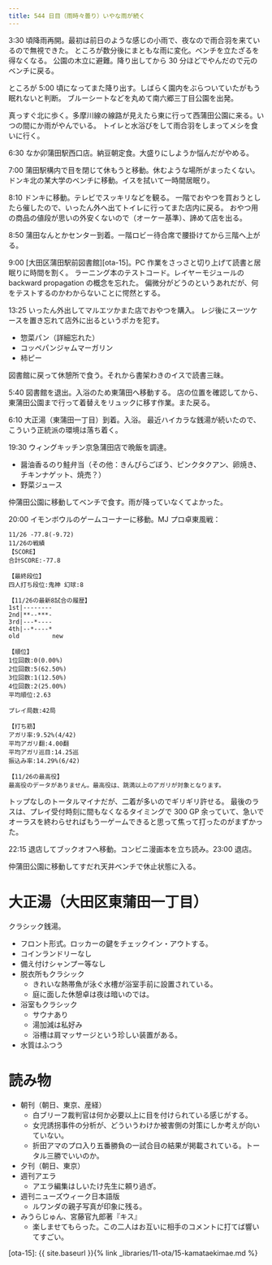 ```yaml
---
title: 544 日目（雨時々曇り）いやな雨が続く
---
```


3:30 頃降雨再開。最初は前日のような感じの小雨で、夜なので雨合羽を来ているので無視できた。
ところが数分後にまともな雨に変化。ベンチを立たざるを得なくなる。
公園の木立に避難。降り出してから 30 分ほどでやんだので元のベンチに戻る。

ところが 5:00 頃になってまた降り出す。しばらく園内をぶらついていたがもう眠れないと判断。
ブルーシートなどを丸めて南六郷三丁目公園を出発。

真っすぐ北に歩く。多摩川線の線路が見えたら東に行って西蒲田公園に来る。いつの間にか雨がやんでいる。
トイレと水浴びをして雨合羽をしまってメシを食いに行く。

6:30 なか卯蒲田駅西口店。納豆朝定食。大盛りにしようか悩んだがやめる。

7:00 蒲田駅構内で目を閉じて休もうと移動。休むような場所がまったくない。
ドンキ北の某大学のベンチに移動。イスを拭いて一時間居眠り。

8:10 ドンキに移動。テレビでスッキリなどを観る。
一階でおやつを買おうとしたら催したので、いったん外へ出てトイレに行ってまた店内に戻る。
おやつ用の商品の値段が思いの外安くないので（オーケー基準）、諦めて店を出る。

8:50 蒲田なんとかセンター到着。一階ロビー待合席で腰掛けてから三階へ上がる。

9:00 [大田区蒲田駅前図書館][ota-15]。PC 作業をさっさと切り上げて読書と居眠りに時間を割く。
ラーニング本のテストコード。レイヤーモジュールの backward propagation の概念を忘れた。
偏微分がどうのというあれだが、何をテストするのかわからないことに愕然とする。

13:25 いったん外出してマルエツかまた店でおやつを購入。
レジ後にスーツケースを置き忘れて店外に出るというポカを犯す。
* 惣菜パン（詳細忘れた）
* コッペパンジャムマーガリン
* 柿ピー

図書館に戻って休憩所で食う。それから書架わきのイスで読書三昧。

5:40 図書館を退出。入浴のため東蒲田へ移動する。
店の位置を確認してから、東蒲田公園まで行って着替えをリュックに移す作業。また戻る。

6:10 大正湯（東蒲田一丁目）到着。入浴。
最近ハイカラな銭湯が続いたので、こういう正統派の環境は落ち着く。

19:30 ウィングキッチン京急蒲田店で晩飯を調達。
* 醤油香るのり鮭弁当（その他：きんぴらごぼう、ピンクタクアン、卵焼き、チキンナゲット、焼売？）
* 野菜ジュース

仲蒲田公園に移動してベンチで食す。雨が降っていなくてよかった。

20:00 イモンボウルのゲームコーナーに移動。MJ プロ卓東風戦：

```text
11/26 -77.8(-9.72)
11/26の戦績
【SCORE】
合計SCORE:-77.8

【最終段位】
四人打ち段位:鬼神 幻球:8

【11/26の最新8試合の履歴】
1st|--------
2nd|**--***-
3rd|---*----
4th|--*----*
old         new

【順位】
1位回数:0(0.00%)
2位回数:5(62.50%)
3位回数:1(12.50%)
4位回数:2(25.00%)
平均順位:2.63

プレイ局数:42局

【打ち筋】
アガリ率:9.52%(4/42)
平均アガリ翻:4.00翻
平均アガリ巡目:14.25巡
振込み率:14.29%(6/42)

【11/26の最高役】
最高役のデータがありません。最高役は、跳満以上のアガリが対象となります。
```

トップなしのトータルマイナだが、二着が多いのでギリギリ許せる。
最後のラスは、プレイ受付時刻に間もなくなるタイミングで
300 GP 余っていて、急いでオーラスを終わらせればもう一ゲームできると思って焦って打ったのがまずかった。

22:15 退店してブックオフへ移動。コンビニ漫画本を立ち読み。23:00 退店。

仲蒲田公園に移動してすだれ天井ベンチで休止状態に入る。

# 大正湯（大田区東蒲田一丁目）

クラシック銭湯。

* フロント形式。ロッカーの鍵をチェックイン・アウトする。
* コインランドリーなし
* 備え付けシャンプー等なし
* 脱衣所もクラシック
  * きれいな熱帯魚が泳ぐ水槽が浴室手前に設置されている。
  * 庭に面した休憩卓は夜は暗いのでは。
* 浴室もクラシック
  * サウナあり
  * 湯加減は私好み
  * 浴槽は肩マッサージという珍しい装置がある。
* 水質はふつう

# 読み物

* 朝刊（朝日、東京、産経）
  * 白ブリーフ裁判官は何か必要以上に目を付けられている感じがする。
  * 女児誘拐事件の分析が、どういうわけか被害側の対策にしか考えが向いていない。
  * 折田アマのプロ入り五番勝負の一試合目の結果が掲載されている。トータル三勝でいいのか。
* 夕刊（朝日、東京）
* 週刊アエラ
  * アエラ編集はしいたけ先生に頼り過ぎ。
* 週刊ニューズウィーク日本語版
  * ルワンダの親子写真が印象に残る。
* みうらじゅん、宮藤官九郎著『キス』
  * 楽しませてもらった。この二人はお互いに相手のコメントに打てば響いてすごい。

[ota-15]: {{ site.baseurl }}{% link _libraries/11-ota/15-kamataekimae.md %}
